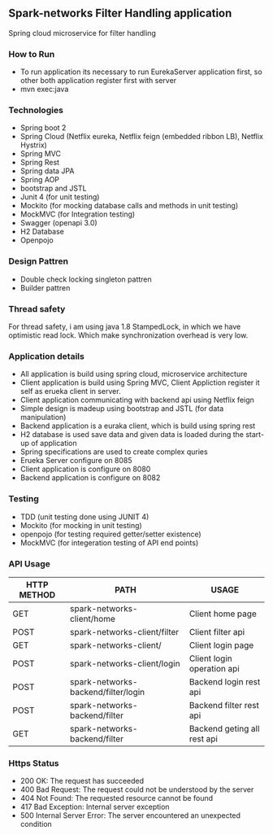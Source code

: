 ## Spark-networks Filter Handling application
Spring cloud microservice for filter handling

### How to Run
- To run application its necessary to run EurekaServer application first, so other both application register first with server
- mvn exec:java

### Technologies
* Spring boot 2
* Spring Cloud (Netflix eureka, Netflix feign (embedded ribbon LB), Netflix Hystrix)
* Spring MVC
* Spring Rest
* Spring data JPA
* Spring AOP
* bootstrap and JSTL
* Junit 4 (for unit testing)
* Mockito (for mocking database calls and methods in unit testing)
* MockMVC (for Integration testing)
* Swagger (openapi 3.0)
* H2 Database
* Openpojo

### Design Pattren
* Double check locking singleton pattren
* Builder pattren

### Thread safety
For thread safety, i am using java 1.8 StampedLock, in which we have optimistic read lock. Which make synchronization overhead is very   low.

### Application details
- All application is build using spring cloud, microservice architecture
- Client application is build using Spring MVC, Client Appliction register it self as erueka client in server.
- Client application communicating with backend api using Netflix feign
- Simple design is madeup using bootstrap and JSTL (for data manipulation)
- Backend application is a euraka client, which is build using spring rest
- H2 database is used save data and given data is loaded during the start-up of application
- Spring specifications are used to create complex quries
- Erueka Server configure on 8085
- Client application is configure on 8080
- Backend application is configure on 8082

### Testing
- TDD (unit testing done using JUNIT 4)
- Mockito (for mocking in unit testing)
- openpojo (for testing required getter/setter existence)
- MockMVC (for integeration testing of API end points)



### API Usage

HTTP METHOD | PATH | USAGE
--- | --- | ---
GET| spark-networks-client/home | Client home page
POST| spark-networks-client/filter | Client filter api
GET| spark-networks-client/ | Client login page
POST| spark-networks-client/login | Client login operation api
POST| spark-networks-backend/filter/login | Backend login rest api
POST| spark-networks-backend/filter | Backend filter rest api
GET| spark-networks-backend/filter | Backend geting all rest api


### Https Status
- 200 OK: The request has succeeded
- 400 Bad Request: The request could not be understood by the server
- 404 Not Found: The requested resource cannot be found
- 417 Bad Exception: Internal server exception
- 500 Internal Server Error: The server encountered an unexpected condition
